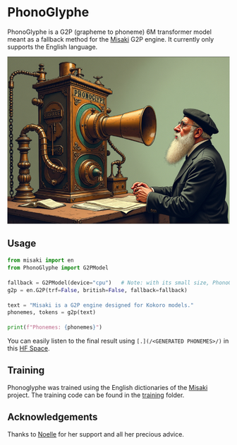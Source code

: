 # PhonoGlyphe

PhonoGlyphe is a G2P (grapheme to phoneme) 6M transformer model meant as a fallback method for the [Misaki](https://github.com/hexgrad/misaki/) G2P engine. It currently only supports the English language.

![](/img/phonoglyphe.png)

## Usage

```python
from misaki import en
from PhonoGlyphe import G2PModel

fallback = G2PModel(device="cpu")	# Note: with its small size, PhonoGlyphe is often faster on CPU
g2p = en.G2P(trf=False, british=False, fallback=fallback)

text = "Misaki is a G2P engine designed for Kokoro models."
phonemes, tokens = g2p(text)

print(f"Phonemes: {phonemes}")
```

You can easily listen to the final result using `[.](/<GENERATED PHONEMES>/)` in this [HF Space](https://huggingface.co/spaces/hexgrad/Kokoro-TTS/).

## Training

Phonoglyphe was trained using the English dictionaries of the [Misaki](https://github.com/hexgrad/misaki/) project.
The training code can be found in the [training](/training/) folder.

## Acknowledgements

Thanks to [Noelle](https://github.com/auroranemoia/) for her support and all her precious advice.